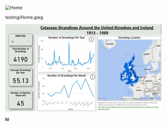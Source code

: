 ![Home](https://github.com/nickaltamore/PortfolioProjects/assets/126668788/fccb28d6-1abc-4382-84b5-cd650e5287cc)

testing/Home.jpeg

![Alt text](testing/Home.jpeg)

**hi**
